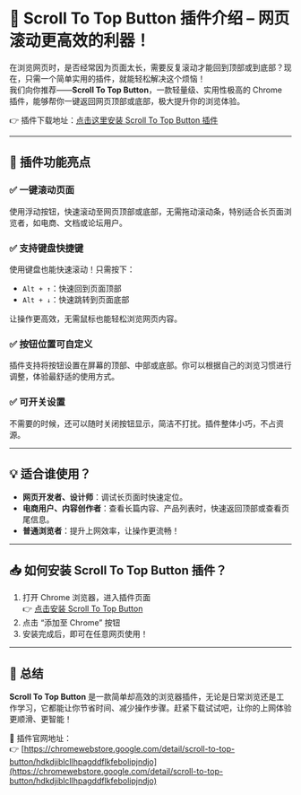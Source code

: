 # 🚀 Scroll To Top Button 插件介绍 – 网页滚动更高效的利器！

在浏览网页时，是否经常因为页面太长，需要反复滚动才能回到顶部或到底部？现在，只需一个简单实用的插件，就能轻松解决这个烦恼！  
我们向你推荐——**Scroll To Top Button**，一款轻量级、实用性极高的 Chrome 插件，能够帮你一键返回网页顶部或底部，极大提升你的浏览体验。

👉 插件下载地址：[点击这里安装 Scroll To Top Button 插件](https://chromewebstore.google.com/detail/scroll-to-top-button/hdkdjiblcllhpagddflkfebolipjndjo)

---

## 🔧 插件功能亮点

### ✅ 一键滚动页面
使用浮动按钮，快速滚动至网页顶部或底部，无需拖动滚动条，特别适合长页面浏览者，如电商、文档或论坛用户。

### ✅ 支持键盘快捷键
使用键盘也能快速滚动！只需按下：
- `Alt + ↑`：快速回到页面顶部  
- `Alt + ↓`：快速跳转到页面底部

让操作更高效，无需鼠标也能轻松浏览网页内容。

### ✅ 按钮位置可自定义
插件支持将按钮设置在屏幕的顶部、中部或底部。你可以根据自己的浏览习惯进行调整，体验最舒适的使用方式。

### ✅ 可开关设置
不需要的时候，还可以随时关闭按钮显示，简洁不打扰。插件整体小巧，不占资源。

---

## 💡 适合谁使用？

- **网页开发者、设计师**：调试长页面时快速定位。
- **电商用户、内容创作者**：查看长篇内容、产品列表时，快速返回顶部或查看页尾信息。
- **普通浏览者**：提升上网效率，让操作更流畅！

---

## 📥 如何安装 Scroll To Top Button 插件？

1. 打开 Chrome 浏览器，进入插件页面  
   👉 [点击安装 Scroll To Top Button](https://chromewebstore.google.com/detail/scroll-to-top-button/hdkdjiblcllhpagddflkfebolipjndjo)  
2. 点击 “添加至 Chrome” 按钮  
3. 安装完成后，即可在任意网页使用！

---

## 🧩 总结

**Scroll To Top Button** 是一款简单却高效的浏览器插件，无论是日常浏览还是工作学习，它都能让你节省时间、减少操作步骤。赶紧下载试试吧，让你的上网体验更顺滑、更智能！

🔗 插件官网地址：  
👉 [https://chromewebstore.google.com/detail/scroll-to-top-button/hdkdjiblcllhpagddflkfebolipjndjo](https://chromewebstore.google.com/detail/scroll-to-top-button/hdkdjiblcllhpagddflkfebolipjndjo)
